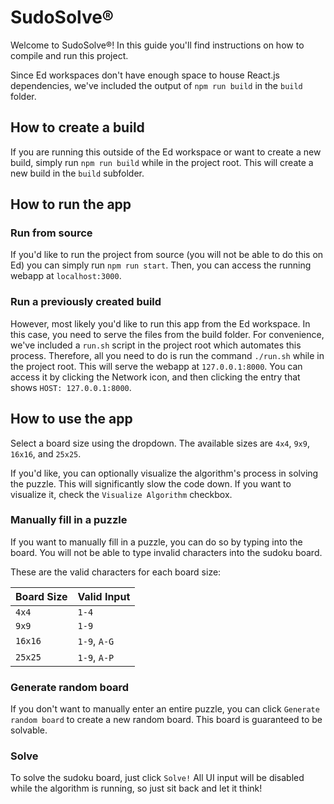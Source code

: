 # SudoSolve®

Welcome to SudoSolve®! In this guide you'll find instructions on how to compile and run this project.

Since Ed workspaces don't have enough space to house React.js dependencies, we've included the output of `npm run build` in the `build` folder.

## How to create a build

If you are running this outside of the Ed workspace or want to create a new build, simply run `npm run build` while in the project root. This will create a new build in the `build` subfolder.

## How to run the app

### Run from source

If you'd like to run the project from source (you will not be able to do this on Ed) you can simply run `npm run start`. Then, you can access the running webapp at `localhost:3000`.

### Run a previously created build

However, most likely you'd like to run this app from the Ed workspace. In this case, you need to serve the files from the build folder. For convenience, we've included a `run.sh` script in the project root which automates this process. Therefore, all you need to do is run the command `./run.sh` while in the project root. This will serve the webapp at `127.0.0.1:8000`. You can access it by clicking the Network icon, and then clicking the entry that shows `HOST: 127.0.0.1:8000`.

## How to use the app

Select a board size using the dropdown. The available sizes are `4x4`, `9x9`, `16x16`, and `25x25`.

If you'd like, you can optionally visualize the algorithm's process in solving the puzzle. This will significantly slow the code down. If you want to visualize it, check the `Visualize Algorithm` checkbox.

### Manually fill in a puzzle

If you want to manually fill in a puzzle, you can do so by typing into the board. You will not be able to type invalid characters into the sudoku board.

These are the valid characters for each board size:

| Board Size | Valid Input  |
| ---------- | ------------ |
| `4x4`      | `1-4`        |
| `9x9`      | `1-9`        |
| `16x16`    | `1-9`, `A-G` |
| `25x25`    | `1-9`, `A-P` |

### Generate random board

If you don't want to manually enter an entire puzzle, you can click `Generate random board` to create a new random board. This board is guaranteed to be solvable.

### Solve

To solve the sudoku board, just click `Solve!` All UI input will be disabled while the algorithm is running, so just sit back and let it think!
